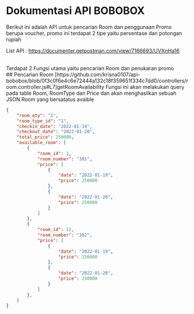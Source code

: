 ﻿# Dokumentasi API BOBOBOX
 Berikut ini adalah API untuk pencarian Room dan penggunaan Promo berupa voucher, promo ini terdapat 2 tipe yaitu persentase dan potongan rupiah<br/>

 List API : https://documenter.getpostman.com/view/7166693/UVXnHa16
 
 <br />
Terdapat 2 Fungsi utama yaitu pencarian Room dan penukaran promo <br />
## Pencarian Room
[https://github.com/krisna0107/api-bobobox/blob/0f3c0f6e4c6e72444a132c18f359651f334c7dd0/controllers/room.controller.js#L7]getRoomAvailability Fungsi ini akan melakukan query pada table Room, RoomType dan Price dan akan menghasilkan sebuah JSON Room yang bersatatus avaible <br />

```json
{
    "room_qty": "1",
    "room_type_id": "1",
    "checkin_date": "2022-01-19",
    "checkout_date": "2022-01-20",
    "total_price": 250000,
    "available_room": [
        {
            "room_id": 1,
            "room_number": "301",
            "price": [
                {
                    "date": "2022-01-19",
                    "price": 250000
                },
                {
                    "date": "2022-01-20",
                    "price": 250000
                }
            ]
        },
        {
            "room_id": 12,
            "room_number": "302",
            "price": [
                {
                    "date": "2022-01-19",
                    "price": 250000
                },
                {
                    "date": "2022-01-20",
                    "price": 250000
                }
            ]
        },
    ]
}
```
